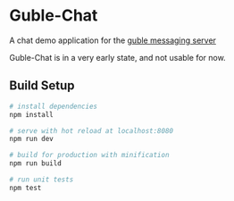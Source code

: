 # Guble-Chat

A chat demo application for the [guble messaging server](https://github.com/smancke/guble)

Guble-Chat is in a very early state, and not usable for now.

## Build Setup

``` bash
# install dependencies
npm install

# serve with hot reload at localhost:8080
npm run dev

# build for production with minification
npm run build

# run unit tests
npm test
```
